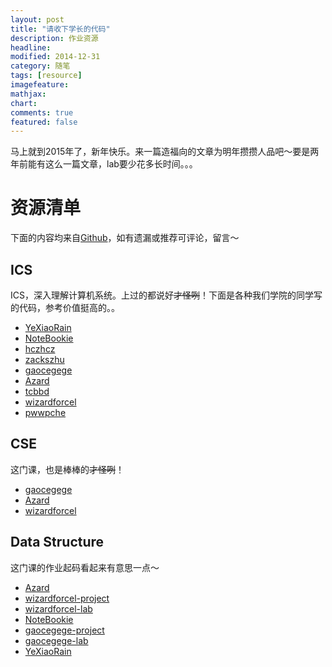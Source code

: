 ```yaml
---
layout: post
title: "请收下学长的代码"
description: 作业资源
headline: 
modified: 2014-12-31
category: 随笔
tags: [resource]
imagefeature: 
mathjax: 
chart: 
comments: true
featured: false
---
```


马上就到2015年了，新年快乐。来一篇造福向的文章为明年攒攒人品吧～要是两年前能有这么一篇文章，lab要少花多长时间。。。

# 资源清单

下面的内容均来自[Github](https://github.com)，如有遗漏或推荐可评论，留言～

## ICS

ICS，深入理解计算机系统。上过的都说好<s>才怪咧</s>！下面是各种我们学院的同学写的代码，参考价值挺高的。。

* [YeXiaoRain](https://github.com/YeXiaoRain/ICS_LAB)
* [NoteBookie](https://github.com/NoteBookie/csapp-labs)
* [hczhcz](https://github.com/hczhcz/trick-n-trick)
* [zackszhu](https://github.com/zackszhu/CSAPP-labs)
* [gaocegege](https://github.com/gaocegege/ICS-Labs)
* [Azard](https://github.com/Azard/icslabs)
* [tcbbd](https://github.com/tcbbd/ics-csapp-labs)
* [wizardforcel](https://github.com/wizardforcel/icslabs)
* [pwwpche](https://github.com/pwwpche/ICS_handouts)

## CSE

这门课，也是棒棒的<s>才怪咧</s>！

* [gaocegege](https://github.com/gaocegege/CSE-Labs)
* [Azard](https://github.com/Azard/SE227-CSE-lab)
* [wizardforcel](https://github.com/wizardforcel/cselabs)

## Data Structure

这门课的作业起码看起来有意思一点～

* [Azard](https://github.com/Azard/SE106-DataStructure)
* [wizardforcel-project](https://github.com/wizardforcel/se106project)
* [wizardforcel-lab](https://github.com/wizardforcel/se106labs)
* [NoteBookie](https://github.com/NoteBookie/SE106-labs)
* [gaocegege-project](https://github.com/gaocegege/SE106-Project)
* [gaocegege-lab](https://github.com/gaocegege/SE106-Homeworks)
* [YeXiaoRain](https://github.com/YeXiaoRain/SE106)